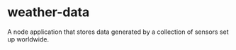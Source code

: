# weather-data
A node application that stores data generated by a collection of sensors set up worldwide. 
